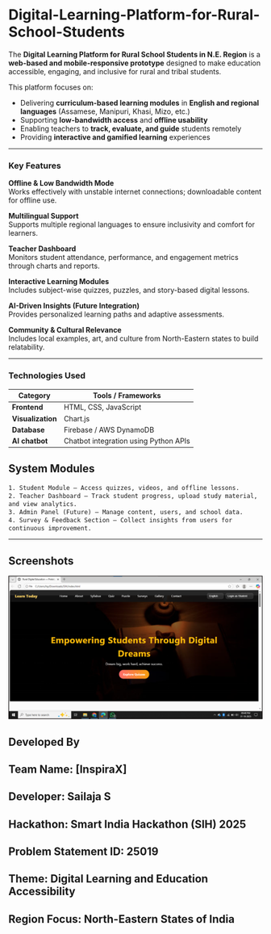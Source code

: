 # Digital-Learning-Platform-for-Rural-School-Students

The **Digital Learning Platform for Rural School Students in N.E. Region** is a **web-based and mobile-responsive prototype** designed to make education accessible, engaging, and inclusive for rural and tribal students.  
 
This platform focuses on:
- Delivering **curriculum-based learning modules** in **English and regional languages** (Assamese, Manipuri, Khasi, Mizo, etc.)
- Supporting **low-bandwidth access** and **offline usability**
- Enabling teachers to **track, evaluate, and guide** students remotely
- Providing **interactive and gamified learning** experiences

---

### Key Features

 **Offline & Low Bandwidth Mode**  
Works effectively with unstable internet connections; downloadable content for offline use.  

 **Multilingual Support**  
Supports multiple regional languages to ensure inclusivity and comfort for learners.  

 **Teacher Dashboard**  
Monitors student attendance, performance, and engagement metrics through charts and reports.  

 **Interactive Learning Modules**  
Includes subject-wise quizzes, puzzles, and story-based digital lessons.  

 **AI-Driven Insights (Future Integration)**  
Provides personalized learning paths and adaptive assessments.  

 **Community & Cultural Relevance**  
Includes local examples, art, and culture from North-Eastern states to build relatability.  

---

###  Technologies Used

| Category | Tools / Frameworks |
|-----------|--------------------|
| **Frontend** | HTML, CSS, JavaScript |
| **Visualization** | Chart.js |
| **Database** | Firebase / AWS DynamoDB |
| **AI chatbot** | Chatbot integration using Python APIs |

## System Modules
    1. Student Module — Access quizzes, videos, and offline lessons.
    2. Teacher Dashboard — Track student progress, upload study material, and view analytics.
    3. Admin Panel (Future) — Manage content, users, and school data.
    4. Survey & Feedback Section — Collect insights from users for continuous improvement.

---
## Screenshots 
![Home Page](homepage.png)


## Developed By

## Team Name: [InspiraX]
## Developer: Sailaja S
## Hackathon: Smart India Hackathon (SIH) 2025
## Problem Statement ID: 25019
## Theme: Digital Learning and Education Accessibility
## Region Focus: North-Eastern States of India
